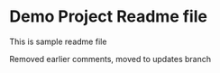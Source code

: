 # Demo Project Readme file

This is sample readme file

Removed earlier comments, moved to updates branch